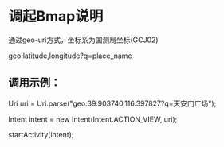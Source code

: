 # 调起Bmap说明

通过geo-uri方式，坐标系为国测局坐标(GCJ02)

geo:latitude,longitude?q=place_name


## 调用示例：

Uri uri = Uri.parse("geo:39.903740,116.397827?q=天安门广场");

Intent intent = new Intent(Intent.ACTION_VIEW, uri);

startActivity(intent);
